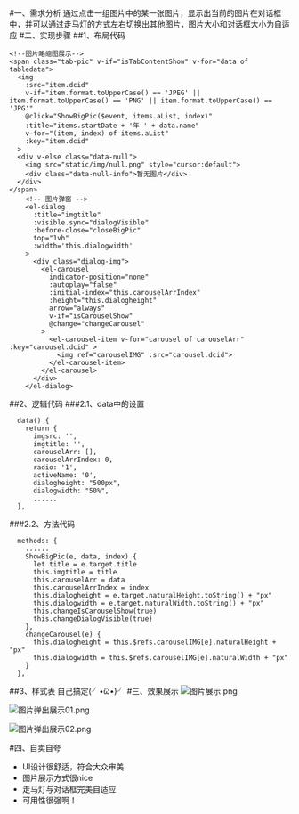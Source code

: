 #一、需求分析
通过点击一组图片中的某一张图片，显示出当前的图片在对话框中，并可以通过走马灯的方式左右切换出其他图片，图片大小和对话框大小为自适应
#二、实现步骤
##1、布局代码
```
<!--图片略缩图展示-->
<span class="tab-pic" v-if="isTabContentShow" v-for="data of tabledata">
  <img
    :src="item.dcid"
    v-if="item.format.toUpperCase() == 'JPEG' || item.format.toUpperCase() == 'PNG' || item.format.toUpperCase() == 'JPG'"
    @click="ShowBigPic($event, items.aList, index)"
    :title="items.startDate + '年 ' + data.name"
    v-for="(item, index) of items.aList"
    :key="item.dcid"
  >
  <div v-else class="data-null">
    <img src="static/img/null.png" style="cursor:default">
    <div class="data-null-info">暂无图片</div>
  </div>
</span>
    <!-- 图片弹窗 -->
    <el-dialog
      :title="imgtitle"
      :visible.sync="dialogVisible"
      :before-close="closeBigPic"
      top="1vh"
      :width='this.dialogwidth'
    >
      <div class="dialog-img">
        <el-carousel
          indicator-position="none"
          :autoplay="false"
          :initial-index="this.carouselArrIndex"
          :height="this.dialogheight"
          arrow="always"
          v-if="isCarouselShow"
          @change="changeCarousel"
        >
          <el-carousel-item v-for="carousel of carouselArr" :key="carousel.dcid" >
            <img ref="carouselIMG" :src="carousel.dcid">
          </el-carousel-item>
        </el-carousel>
      </div>
    </el-dialog>
```
##2、逻辑代码
###2.1、data中的设置
```
  data() {
    return {
      imgsrc: '',
      imgtitle: '',
      carouselArr: [],
      carouselArrIndex: 0,
      radio: '1',
      activeName: '0',
      dialogheight: "500px",
      dialogwidth: "50%",
      ......
  },
```
###2.2、方法代码
```
  methods: {
    ......
    ShowBigPic(e, data, index) {
      let title = e.target.title
      this.imgtitle = title
      this.carouselArr = data
      this.carouselArrIndex = index
      this.dialogheight = e.target.naturalHeight.toString() + "px"
      this.dialogwidth = e.target.naturalWidth.toString() + "px"
      this.changeIsCarouselShow(true)
      this.changeDialogVisible(true)
    },
    changeCarousel(e) {
      this.dialogheight = this.$refs.carouselIMG[e].naturalHeight + "px"
      this.dialogwidth = this.$refs.carouselIMG[e].naturalWidth + "px"
    }
  },
```
##3、样式表
自己搞定(╯•̀ὤ•́)╯
#三、效果展示
![图片展示.png](https://upload-images.jianshu.io/upload_images/12877063-55a3d2075881cc32.png?imageMogr2/auto-orient/strip%7CimageView2/2/w/1240)

![图片弹出展示01.png](https://upload-images.jianshu.io/upload_images/12877063-c72869ddc7672765.png?imageMogr2/auto-orient/strip%7CimageView2/2/w/1240)

![图片弹出展示02.png](https://upload-images.jianshu.io/upload_images/12877063-e84249672cacef28.png?imageMogr2/auto-orient/strip%7CimageView2/2/w/1240)

#四、自卖自夸
- UI设计很舒适，符合大众审美
-  图片展示方式很nice
 - 走马灯与对话框完美自适应
- 可用性很强啊！
